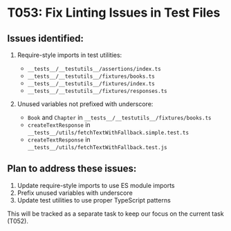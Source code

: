 # T053: Fix Linting Issues in Test Files

## Issues identified:

1. Require-style imports in test utilities:
   - `__tests__/__testutils__/assertions/index.ts`
   - `__tests__/__testutils__/fixtures/books.ts`
   - `__tests__/__testutils__/fixtures/index.ts`
   - `__tests__/__testutils__/fixtures/responses.ts`

2. Unused variables not prefixed with underscore:
   - `Book` and `Chapter` in `__tests__/__testutils__/fixtures/books.ts`
   - `createTextResponse` in `__tests__/utils/fetchTextWithFallback.simple.test.ts`
   - `createTextResponse` in `__tests__/utils/fetchTextWithFallback.test.js`

## Plan to address these issues:

1. Update require-style imports to use ES module imports
2. Prefix unused variables with underscore
3. Update test utilities to use proper TypeScript patterns

This will be tracked as a separate task to keep our focus on the current task (T052).
